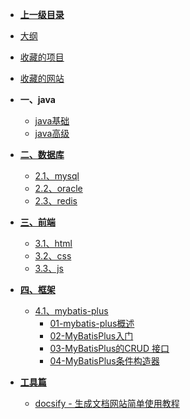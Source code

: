 <!-- docs/_sidebar.md -->
* **[上一级目录](README.md)**

* [大纲](zh-cn/README.md)
* [收藏的项目](zh-cn/collection-project)
* [收藏的网站](zh-cn/collection-site)

* **一、java**
	* [java基础](zh-cn/java/java-basic.md)
	* [java高级](zh-cn/java/java-more.md)

* **[二、数据库](zh-cn/db/README.md)** 
	* [2.1、mysql](zh-cn/db/mysql/README.md)
	* [2.2、oracle](zh-cn/db/oracle/README.md)
	* [2.3、redis](zh-cn/db/redis/README.md)
	
* **[三、前端](zh-cn/frontPage/README.md)** 
	* [3.1、html](zh-cn/frontPage/html/README.md)
	* [3.2、css](zh-cn/frontPage/css/README.md)
	* [3.3、js](zh-cn/frontPage/js/README.md)
	
* **[四、框架](/zh-cn/framework/README.md)** 
	* [4.1、mybatis-plus](zh-cn/framework/mybatis-plus/README.md)
		* [01-mybatis-plus概述](zh-cn/framework/mybatis-plus/mybatis-plus-01.md)
		* [02-MyBatisPlus入门](zh-cn/framework/mybatis-plus/mybatis-plus-02.md)
		* [03-MyBatisPlus的CRUD 接口](zh-cn/framework/mybatis-plus/mybatis-plus-03.md)
		* [04-MyBatisPlus条件构造器](zh-cn/framework/mybatis-plus/mybatis-plus-04.md)	

* **[工具篇](zh-cn/tools.md)** 
	* [docsify - 生成文档网站简单使用教程](zh-cn/docsify-doc)
  